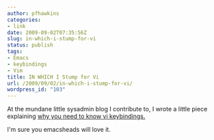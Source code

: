 ```yaml
---
author: pfhawkins
categories:
- link
date: 2009-09-02T07:35:56Z
slug: in-which-i-stump-for-vi
status: publish
tags:
- Emacs
- keybindings
- Vim
title: IN WHICH I Stump for Vi
url: /2009/09/02/in-which-i-stump-for-vi/
wordpress_id: "103"
---
```


At the mundane little sysadmin blog I contribute to, I wrote a little piece
explaining [why you need to know vi
keybindings.](http://web.archive.org/web/20091202043219/http://ihopesolution.com/2009/08/emacs-vs-vi-keybindings)

I'm sure you emacsheads will love it.

